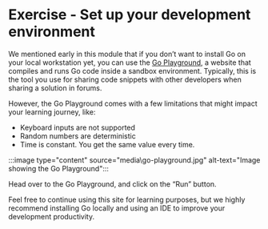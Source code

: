 # Exercise - Set up your development environment
We mentioned early in this module that if you don’t want to install Go on your local workstation yet, you can use the [Go Playground](https://play.golang.org/), a website that compiles and runs Go code inside a sandbox environment. Typically, this is the tool you use for sharing code snippets with other developers when sharing a solution in forums.

However, the Go Playground comes with a few limitations that might impact your learning journey, like:

- Keyboard inputs are not supported
- Random numbers are deterministic
- Time is constant. You get the same value every time.

:::image type="content" source="media\go-playground.jpg" alt-text="Image showing the Go Playground":::

Head over to the Go Playground, and click on the “Run” button.

Feel free to continue using this site for learning purposes, but we highly recommend installing Go locally and using an IDE to improve your development productivity.
